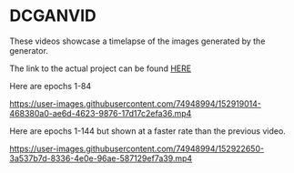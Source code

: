 # DCGANVID

These videos showcase a timelapse of the images generated by the generator.

The link to the actual project can be found [HERE](https://jovian.ai/nobodyknowsmynam/dcgan-abstract-art)

Here are epochs 1-84

https://user-images.githubusercontent.com/74948994/152919014-468380a0-ae6d-4623-9876-17d17c2efa36.mp4


Here are epochs 1-144 but shown at a faster rate than the previous video.

https://user-images.githubusercontent.com/74948994/152922650-3a537b7d-8336-4e0e-96ae-587129ef7a39.mp4


